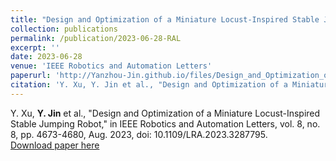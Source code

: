 ```yaml
---
title: "Design and Optimization of a Miniature Locust-Inspired Stable Jumping Robot"
collection: publications
permalink: /publication/2023-06-28-RAL
excerpt: ''
date: 2023-06-28
venue: 'IEEE Robotics and Automation Letters'
paperurl: 'http://Yanzhou-Jin.github.io/files/Design_and_Optimization_of_a_Miniature_Locust-Inspired_Stable_Jumping_Robot.pdf'
citation: 'Y. Xu, Y. Jin et al., "Design and Optimization of a Miniature Locust-Inspired Stable Jumping Robot," in IEEE Robotics and Automation Letters, vol. 8, no. 8, pp. 4673-4680, Aug. 2023, doi: 10.1109/LRA.2023.3287795.'
---
```

Y. Xu, **Y. Jin** et al., "Design and Optimization of a Miniature Locust-Inspired Stable Jumping Robot," in IEEE Robotics and Automation Letters, vol. 8, no. 8, pp. 4673-4680, Aug. 2023, doi: 10.1109/LRA.2023.3287795.  
[Download paper here](http://Yanzhou-Jin.github.io/files/Design_and_Optimization_of_a_Miniature_Locust-Inspired_Stable_Jumping_Robot.pdf)
